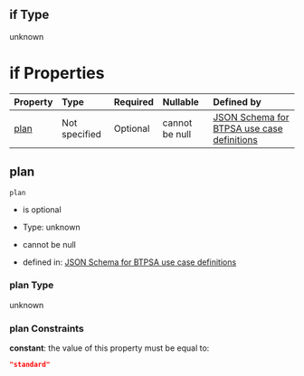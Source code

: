 ## if Type

unknown

# if Properties

| Property      | Type          | Required | Nullable       | Defined by                                                                                                                                                                                                                                  |
| :------------ | :------------ | :------- | :------------- | :------------------------------------------------------------------------------------------------------------------------------------------------------------------------------------------------------------------------------------------ |
| [plan](#plan) | Not specified | Optional | cannot be null | [JSON Schema for BTPSA use case definitions](btpsa-usecase-properties-services-items-allof-2-then-allof-14-then-allof-0-if-properties-plan.md "undefined#/properties/services/items/allOf/2/then/allOf/14/then/allOf/0/if/properties/plan") |

## plan



`plan`

*   is optional

*   Type: unknown

*   cannot be null

*   defined in: [JSON Schema for BTPSA use case definitions](btpsa-usecase-properties-services-items-allof-2-then-allof-14-then-allof-0-if-properties-plan.md "undefined#/properties/services/items/allOf/2/then/allOf/14/then/allOf/0/if/properties/plan")

### plan Type

unknown

### plan Constraints

**constant**: the value of this property must be equal to:

```json
"standard"
```
